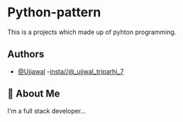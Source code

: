 
# Python-pattern

This is a projects which made up of pyhton programming.


## Authors

- [@Ujjawal](https://github.com/ujjwal-vertex)
-[insta//@_ujjwal_triparhi_7](https://www.instagram.com/_ujjwal_tripathi_7?igsh=MXR5YjE4MnRtbHp5Yg==)


## 🚀 About Me
I'm a full stack developer...


